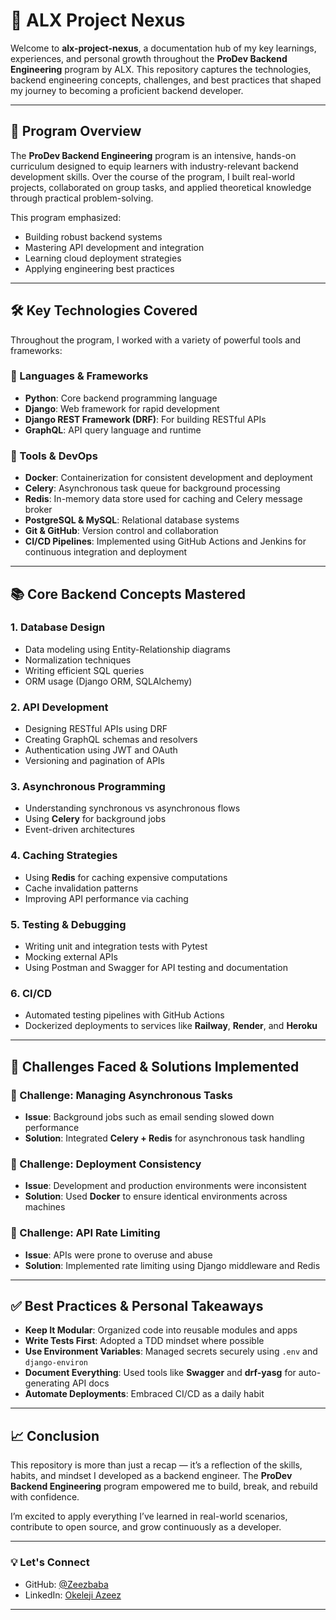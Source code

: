 # 📘 ALX Project Nexus

Welcome to **alx-project-nexus**, a documentation hub of my key learnings, experiences, and personal growth throughout the **ProDev Backend Engineering** program by ALX. This repository captures the technologies, backend engineering concepts, challenges, and best practices that shaped my journey to becoming a proficient backend developer.

---

## 🚀 Program Overview

The **ProDev Backend Engineering** program is an intensive, hands-on curriculum designed to equip learners with industry-relevant backend development skills. Over the course of the program, I built real-world projects, collaborated on group tasks, and applied theoretical knowledge through practical problem-solving.

This program emphasized:
- Building robust backend systems
- Mastering API development and integration
- Learning cloud deployment strategies
- Applying engineering best practices

---

## 🛠️ Key Technologies Covered

Throughout the program, I worked with a variety of powerful tools and frameworks:

### 🔹 Languages & Frameworks
- **Python**: Core backend programming language
- **Django**: Web framework for rapid development
- **Django REST Framework (DRF)**: For building RESTful APIs
- **GraphQL**: API query language and runtime

### 🔹 Tools & DevOps
- **Docker**: Containerization for consistent development and deployment
- **Celery**: Asynchronous task queue for background processing
- **Redis**: In-memory data store used for caching and Celery message broker
- **PostgreSQL & MySQL**: Relational database systems
- **Git & GitHub**: Version control and collaboration
- **CI/CD Pipelines**: Implemented using GitHub Actions and Jenkins for continuous integration and deployment

---

## 📚 Core Backend Concepts Mastered

### 1. **Database Design**
- Data modeling using Entity-Relationship diagrams
- Normalization techniques
- Writing efficient SQL queries
- ORM usage (Django ORM, SQLAlchemy)

### 2. **API Development**
- Designing RESTful APIs using DRF
- Creating GraphQL schemas and resolvers
- Authentication using JWT and OAuth
- Versioning and pagination of APIs

### 3. **Asynchronous Programming**
- Understanding synchronous vs asynchronous flows
- Using **Celery** for background jobs
- Event-driven architectures

### 4. **Caching Strategies**
- Using **Redis** for caching expensive computations
- Cache invalidation patterns
- Improving API performance via caching

### 5. **Testing & Debugging**
- Writing unit and integration tests with Pytest
- Mocking external APIs
- Using Postman and Swagger for API testing and documentation

### 6. **CI/CD**
- Automated testing pipelines with GitHub Actions
- Dockerized deployments to services like **Railway**, **Render**, and **Heroku**

---

## 🧠 Challenges Faced & Solutions Implemented

### 🔸 Challenge: Managing Asynchronous Tasks
- **Issue**: Background jobs such as email sending slowed down performance
- **Solution**: Integrated **Celery + Redis** for asynchronous task handling

### 🔸 Challenge: Deployment Consistency
- **Issue**: Development and production environments were inconsistent
- **Solution**: Used **Docker** to ensure identical environments across machines

### 🔸 Challenge: API Rate Limiting
- **Issue**: APIs were prone to overuse and abuse
- **Solution**: Implemented rate limiting using Django middleware and Redis

---

## ✅ Best Practices & Personal Takeaways

- **Keep It Modular**: Organized code into reusable modules and apps
- **Write Tests First**: Adopted a TDD mindset where possible
- **Use Environment Variables**: Managed secrets securely using `.env` and `django-environ`
- **Document Everything**: Used tools like **Swagger** and **drf-yasg** for auto-generating API docs
- **Automate Deployments**: Embraced CI/CD as a daily habit

---

## 📈 Conclusion

This repository is more than just a recap — it’s a reflection of the skills, habits, and mindset I developed as a backend engineer. The **ProDev Backend Engineering** program empowered me to build, break, and rebuild with confidence.

I’m excited to apply everything I’ve learned in real-world scenarios, contribute to open source, and grow continuously as a developer.

---

### 💡 Let's Connect
- GitHub: [@Zeezbaba](https://github.com/Zeezbaba)
- LinkedIn: [Okeleji Azeez](https://www.linkedin.com/in/okeleji-azeez-3441a1251)

---

